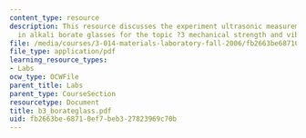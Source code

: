 ```yaml
---
content_type: resource
description: This resource discusses the experiment ultrasonic measurement of modulus
  in alkali borate glasses for the topic ?3 mechanical strength and vibration.
file: /media/courses/3-014-materials-laboratory-fall-2006/fb2663be68710ef7beb327823969c70b_b3_borateglass.pdf
file_type: application/pdf
learning_resource_types:
- Labs
ocw_type: OCWFile
parent_title: Labs
parent_type: CourseSection
resourcetype: Document
title: b3_borateglass.pdf
uid: fb2663be-6871-0ef7-beb3-27823969c70b
---
```

